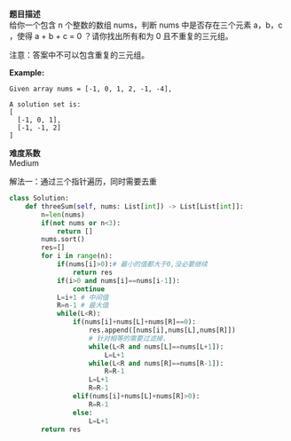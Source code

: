 **题目描述**   
给你一个包含 n 个整数的数组 nums，判断 nums 中是否存在三个元素 a，b，c ，使得 a + b + c = 0 ？请你找出所有和为 0 且不重复的三元组。

注意：答案中不可以包含重复的三元组。

**Example:**

```
Given array nums = [-1, 0, 1, 2, -1, -4],

A solution set is:
[
  [-1, 0, 1],
  [-1, -1, 2]
]
```

**难度系数**    
Medium 

解法一：通过三个指针遍历，同时需要去重

```python
class Solution:
    def threeSum(self, nums: List[int]) -> List[List[int]]:    
        n=len(nums)
        if(not nums or n<3):
            return []
        nums.sort()
        res=[]
        for i in range(n):
            if(nums[i]>0):# 最小的值都大于0,没必要继续
                return res
            if(i>0 and nums[i]==nums[i-1]):
                continue
            L=i+1 # 中间值
            R=n-1 # 最大值
            while(L<R):
                if(nums[i]+nums[L]+nums[R]==0):
                    res.append([nums[i],nums[L],nums[R]])
                    # 针对相等的需要过滤掉，
                    while(L<R and nums[L]==nums[L+1]):
                        L=L+1
                    while(L<R and nums[R]==nums[R-1]):
                        R=R-1
                    L=L+1
                    R=R-1
                elif(nums[i]+nums[L]+nums[R]>0):
                    R=R-1
                else:
                    L=L+1
        return res
```
